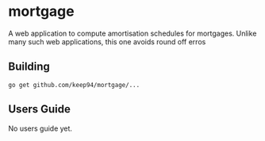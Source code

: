 mortgage
========

A web application to compute amortisation schedules for mortgages. Unlike many such web applications, this one avoids round off erros

## Building

	go get github.com/keep94/mortgage/...

## Users Guide

No users guide yet.

